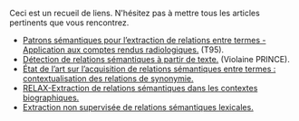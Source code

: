 Ceci est un recueil de liens. N'hésitez pas à mettre tous les articles pertinents que vous rencontrez.
   - [Patrons sémantiques pour l’extraction de relations entre termes -
Application aux comptes rendus radiologiques.](https://jep-taln2016.limsi.fr/actes/Actes%20JTR-2016/Papers/T95.pdf) (T95).
   - [Détection de relations sémantiques à partir de texte.](https://hal.archives-ouvertes.fr/lirmm-00739427/document) (Violaine PRINCE).
   - [État de l’art sur l’acquisition de relations sémantiques entre termes : contextualisation des relations de synonymie.](http://www.aclweb.org/anthology/F12-3013)
   - [RELAX-Extraction de relations sémantiques
dans les contextes biographiques.](https://www.atala.org/IMG/pdf/TAL-2008-49-1-08-Geierhos.pdf)
   - [Extraction non supervisée de relations sémantiques lexicales.](http://www.aclweb.org/anthology/F14-1022)